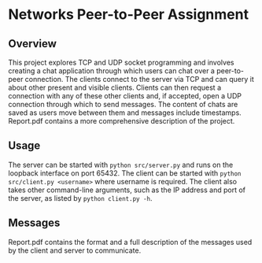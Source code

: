 # Networks Peer-to-Peer Assignment

## Overview

This project explores TCP and UDP socket programming and involves creating a chat application through which users can chat over a peer-to-peer connection. The clients connect to the server via TCP and can query it about other present and visible clients. Clients can then request a connection with any of these other clients and, if accepted, open a UDP connection through which to send messages. The content of chats are saved as users move between them and messages include timestamps. Report.pdf contains a more comprehensive description of the project.

## Usage

The server can be started with `python src/server.py` and runs on the loopback interface on port 65432.
The client can be started with `python src/client.py <username>` where username is required. The client also takes other command-line arguments, such as the IP address and port of the server, as listed by `python client.py -h`.

## Messages

Report.pdf contains the format and a full description of the messages used by the client and server to communicate.
